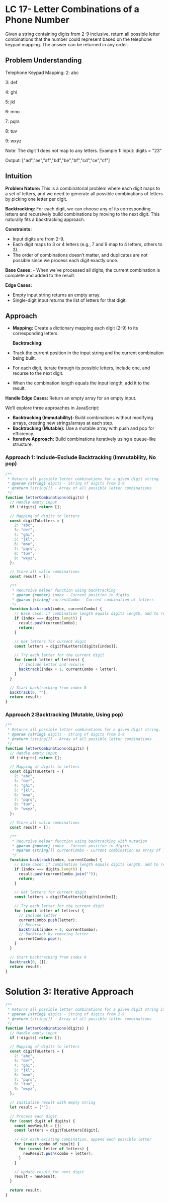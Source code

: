 # LC 17- Letter Combinations of a Phone Number

Given a string containing digits from 2-9 inclusive, return all possible letter combinations that the number could represent based on the telephone keypad mapping. The answer can be returned in any order.

## Problem Understanding

Telephone Keypad Mapping:
2: abc

3: def

4: ghi

5: jkl

6: mno

7: pqrs

8: tuv

9: wxyz

Note: The digit 1 does not map to any letters.
Example 1:
Input: digits = "23"

Output: ["ad","ae","af","bd","be","bf","cd","ce","cf"]

## **Intuition**

**Problem Nature:** This is a combinatorial problem where each digit maps to a set of letters, and we need to generate all possible combinations of letters by picking one letter per digit.

**Backtracking:** For each digit, we can choose any of its corresponding letters and recursively build combinations by moving to the next digit. This naturally fits a backtracking approach.

**Constraints:**

- Input digits are from 2-9.
- Each digit maps to 3 or 4 letters (e.g., 7 and 9 map to 4 letters, others to 3).
- The order of combinations doesn’t matter, and duplicates are not possible since we process each digit exactly once.

**Base Cases:** - When we’ve processed all digits, the current combination is complete and added to the result.

**Edge Cases:**

- Empty input string returns an empty array.
- Single-digit input returns the list of letters for that digit.

## **Approach**

- **Mapping:** Create a dictionary mapping each digit (2-9) to its corresponding letters.

  **Backtracking:**

- Track the current position in the input string and the current combination being built.
- For each digit, iterate through its possible letters, include one, and recurse to the next digit.
- When the combination length equals the input length, add it to the result.

**Handle Edge Cases:** Return an empty array for an empty input.

We’ll explore three approaches in JavaScript:

- **Backtracking (Immutability):** Build combinations without modifying arrays, creating new strings/arrays at each step.
- **Backtracking (Mutable):** Use a mutable array with push and pop for efficiency.
- **Iterative Approach:** Build combinations iteratively using a queue-like structure.

### Approach 1: Include-Exclude Backtracking (Immutability, No pop)

```javascript
/**
 * Returns all possible letter combinations for a given digit string.
 * @param {string} digits - String of digits from 2-9
 * @return {string[]} - Array of all possible letter combinations
 */
function letterCombinations(digits) {
  // Handle empty input
  if (!digits) return [];

  // Mapping of digits to letters
  const digitToLetters = {
    2: "abc",
    3: "def",
    4: "ghi",
    5: "jkl",
    6: "mno",
    7: "pqrs",
    8: "tuv",
    9: "wxyz",
  };

  // Store all valid combinations
  const result = [];

  /**
   * Recursive helper function using backtracking
   * @param {number} index - Current position in digits
   * @param {string} currentCombo - Current combination of letters
   */
  function backtrack(index, currentCombo) {
    // Base case: if combination length equals digits length, add to result
    if (index === digits.length) {
      result.push(currentCombo);
      return;
    }

    // Get letters for current digit
    const letters = digitToLetters[digits[index]];

    // Try each letter for the current digit
    for (const letter of letters) {
      // Include letter and recurse
      backtrack(index + 1, currentCombo + letter);
    }
  }

  // Start backtracking from index 0
  backtrack(0, "");
  return result;
}
```

### Approach 2:Backtracking (Mutable, Using pop)

```javascript
/**
 * Returns all possible letter combinations for a given digit string.
 * @param {string} digits - String of digits from 2-9
 * @return {string[]} - Array of all possible letter combinations
 */
function letterCombinations(digits) {
  // Handle empty input
  if (!digits) return [];

  // Mapping of digits to letters
  const digitToLetters = {
    2: "abc",
    3: "def",
    4: "ghi",
    5: "jkl",
    6: "mno",
    7: "pqrs",
    8: "tuv",
    9: "wxyz",
  };

  // Store all valid combinations
  const result = [];

  /**
   * Recursive helper function using backtracking with mutation
   * @param {number} index - Current position in digits
   * @param {string[]} currentCombo - Current combination as array of letters
   */
  function backtrack(index, currentCombo) {
    // Base case: if combination length equals digits length, add to result
    if (index === digits.length) {
      result.push(currentCombo.join(""));
      return;
    }

    // Get letters for current digit
    const letters = digitToLetters[digits[index]];

    // Try each letter for the current digit
    for (const letter of letters) {
      // Include letter
      currentCombo.push(letter);
      // Recurse
      backtrack(index + 1, currentCombo);
      // Backtrack by removing letter
      currentCombo.pop();
    }
  }

  // Start backtracking from index 0
  backtrack(0, []);
  return result;
}
```

# Solution 3: Iterative Approach

```javascript
/**
 * Returns all possible letter combinations for a given digit string iteratively.
 * @param {string} digits - String of digits from 2-9
 * @return {string[]} - Array of all possible letter combinations
 */
function letterCombinations(digits) {
  // Handle empty input
  if (!digits) return [];

  // Mapping of digits to letters
  const digitToLetters = {
    2: "abc",
    3: "def",
    4: "ghi",
    5: "jkl",
    6: "mno",
    7: "pqrs",
    8: "tuv",
    9: "wxyz",
  };

  // Initialize result with empty string
  let result = [""];

  // Process each digit
  for (const digit of digits) {
    const newResult = [];
    const letters = digitToLetters[digit];

    // For each existing combination, append each possible letter
    for (const combo of result) {
      for (const letter of letters) {
        newResult.push(combo + letter);
      }
    }

    // Update result for next digit
    result = newResult;
  }

  return result;
}
```
